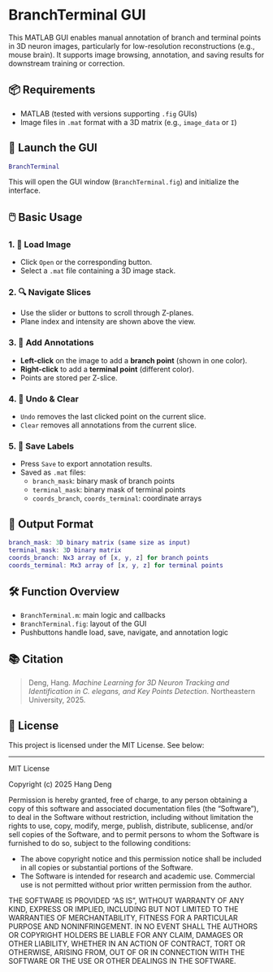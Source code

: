# BranchTerminal GUI

This MATLAB GUI enables manual annotation of branch and terminal points in 3D neuron images, particularly for low-resolution reconstructions (e.g., mouse brain). It supports image browsing, annotation, and saving results for downstream training or correction.

## 📦 Requirements

- MATLAB (tested with versions supporting `.fig` GUIs)
- Image files in `.mat` format with a 3D matrix (e.g., `image_data` or `I`)

## 🚀 Launch the GUI

```matlab
BranchTerminal
```

This will open the GUI window (`BranchTerminal.fig`) and initialize the interface.

## 🖱️ Basic Usage

### 1. 📂 Load Image
- Click `Open` or the corresponding button.
- Select a `.mat` file containing a 3D image stack.

### 2. 🔍 Navigate Slices
- Use the slider or buttons to scroll through Z-planes.
- Plane index and intensity are shown above the view.

### 3. 📌 Add Annotations
- **Left-click** on the image to add a **branch point** (shown in one color).
- **Right-click** to add a **terminal point** (different color).
- Points are stored per Z-slice.

### 4. 🧽 Undo & Clear
- `Undo` removes the last clicked point on the current slice.
- `Clear` removes all annotations from the current slice.

### 5. 💾 Save Labels
- Press `Save` to export annotation results.
- Saved as `.mat` files:
  - `branch_mask`: binary mask of branch points
  - `terminal_mask`: binary mask of terminal points
  - `coords_branch`, `coords_terminal`: coordinate arrays

## 📁 Output Format

```matlab
branch_mask: 3D binary matrix (same size as input)
terminal_mask: 3D binary matrix
coords_branch: Nx3 array of [x, y, z] for branch points
coords_terminal: Mx3 array of [x, y, z] for terminal points
```

## 🛠️ Function Overview

- `BranchTerminal.m`: main logic and callbacks
- `BranchTerminal.fig`: layout of the GUI
- Pushbuttons handle load, save, navigate, and annotation logic

## 📚 Citation

> Deng, Hang. *Machine Learning for 3D Neuron Tracking and Identification in C. elegans, and Key Points Detection*. Northeastern University, 2025.

## 📄 License

This project is licensed under the MIT License. See below:

---

MIT License

Copyright (c) 2025 Hang Deng

Permission is hereby granted, free of charge, to any person obtaining a copy of this software and associated documentation files (the “Software”), to deal in the Software without restriction, including without limitation the rights to use, copy, modify, merge, publish, distribute, sublicense, and/or sell copies of the Software, and to permit persons to whom the Software is furnished to do so, subject to the following conditions:

- The above copyright notice and this permission notice shall be included in all copies or substantial portions of the Software.
- The Software is intended for research and academic use. Commercial use is not permitted without prior written permission from the author.

THE SOFTWARE IS PROVIDED “AS IS”, WITHOUT WARRANTY OF ANY KIND, EXPRESS OR IMPLIED, INCLUDING BUT NOT LIMITED TO THE WARRANTIES OF MERCHANTABILITY, FITNESS FOR A PARTICULAR PURPOSE AND NONINFRINGEMENT. IN NO EVENT SHALL THE AUTHORS OR COPYRIGHT HOLDERS BE LIABLE FOR ANY CLAIM, DAMAGES OR OTHER LIABILITY, WHETHER IN AN ACTION OF CONTRACT, TORT OR OTHERWISE, ARISING FROM, OUT OF OR IN CONNECTION WITH THE SOFTWARE OR THE USE OR OTHER DEALINGS IN THE SOFTWARE.
